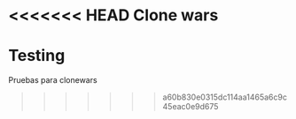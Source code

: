 <<<<<<< HEAD
Clone wars
=======
Testing
=======

Pruebas para clonewars
>>>>>>> a60b830e0315dc114aa1465a6c9c45eac0e9d675
